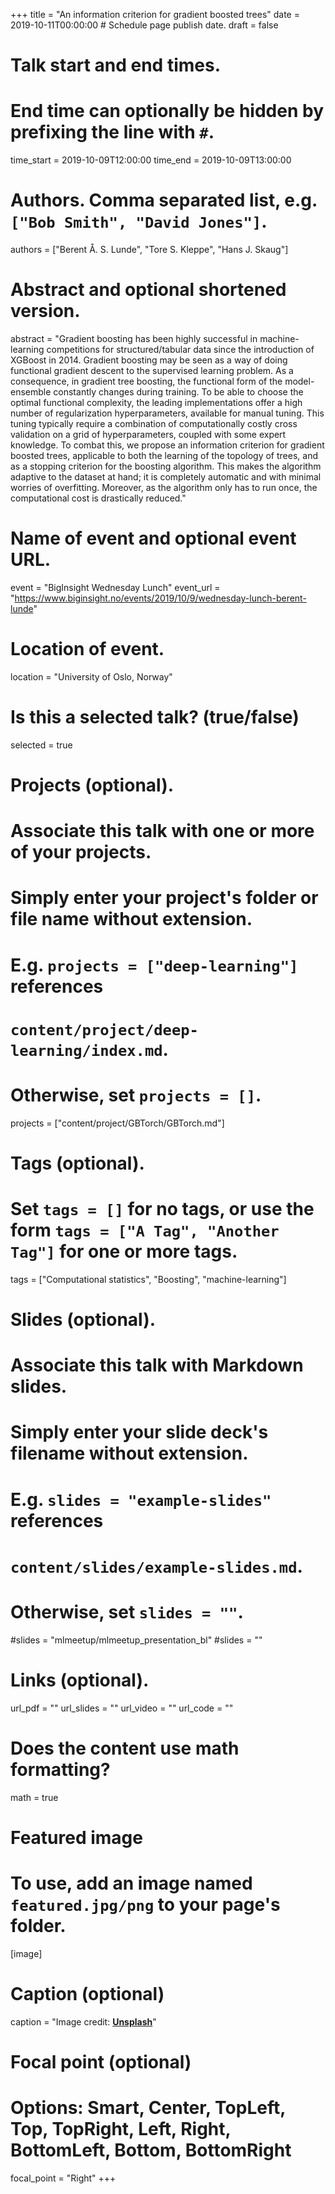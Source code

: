 +++
title = "An information criterion for gradient boosted trees"
date = 2019-10-11T00:00:00  # Schedule page publish date.
draft = false

# Talk start and end times.
#   End time can optionally be hidden by prefixing the line with `#`.
time_start = 2019-10-09T12:00:00
time_end = 2019-10-09T13:00:00

# Authors. Comma separated list, e.g. `["Bob Smith", "David Jones"]`.
authors = ["Berent Å. S. Lunde", "Tore S. Kleppe", "Hans J. Skaug"]

# Abstract and optional shortened version.
abstract = "Gradient boosting has been highly successful in machine-learning competitions for structured/tabular data since the introduction of XGBoost in 2014. Gradient boosting may be seen as a way of doing functional gradient descent to the supervised learning problem. As a consequence, in gradient tree boosting, the functional form of the model-ensemble constantly changes during training. To be able to choose the optimal functional complexity, the leading implementations offer a high number of regularization hyperparameters, available for manual tuning. This tuning typically require a combination of computationally costly cross validation on a grid of hyperparameters, coupled with some expert knowledge. To combat this, we propose an information criterion for gradient boosted trees, applicable to both the learning of the topology of trees, and as a stopping criterion for the boosting algorithm. This makes the algorithm adaptive to the dataset at hand; it is completely automatic and with minimal worries of overfitting. Moreover, as the algorithm only has to run once, the computational cost is drastically reduced."

# Name of event and optional event URL.
event = "BigInsight Wednesday Lunch"
event_url = "https://www.biginsight.no/events/2019/10/9/wednesday-lunch-berent-lunde"

# Location of event.
location = "University of Oslo, Norway"

# Is this a selected talk? (true/false)
selected = true

# Projects (optional).
#   Associate this talk with one or more of your projects.
#   Simply enter your project's folder or file name without extension.
#   E.g. `projects = ["deep-learning"]` references 
#   `content/project/deep-learning/index.md`.
#   Otherwise, set `projects = []`.
projects = ["content/project/GBTorch/GBTorch.md"]

# Tags (optional).
#   Set `tags = []` for no tags, or use the form `tags = ["A Tag", "Another Tag"]` for one or more tags.
tags = ["Computational statistics", "Boosting", "machine-learning"]

# Slides (optional).
#   Associate this talk with Markdown slides.
#   Simply enter your slide deck's filename without extension.
#   E.g. `slides = "example-slides"` references 
#   `content/slides/example-slides.md`.
#   Otherwise, set `slides = ""`.
#slides = "mlmeetup/mlmeetup_presentation_bl"
#slides = ""

# Links (optional).
url_pdf = ""
url_slides = ""
url_video = ""
url_code = ""

# Does the content use math formatting?
math = true

# Featured image
# To use, add an image named `featured.jpg/png` to your page's folder. 
[image]
  # Caption (optional)
  caption = "Image credit: [**Unsplash**](https://unsplash.com/photos/bzdhc5b3Bxs)"

  # Focal point (optional)
  # Options: Smart, Center, TopLeft, Top, TopRight, Left, Right, BottomLeft, Bottom, BottomRight
  focal_point = "Right"
+++
